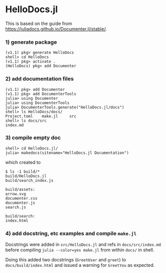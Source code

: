 # HelloDocs.jl

This is based on the guide from <https://juliadocs.github.io/Documenter.jl/stable/>.

### 1) generate package

```
(v1.1) pkg> generate HelloDocs
shell> cd HelloDocs
(v1.1) pkg> activate .
(HelloDocs) pkg> add Documenter
```

### 2) add documentation files

```
(v1.1) pkg> add Documenter
(v1.1) pkg> add DocumenterTools
julia> using Documenter
julia> using DocumenterTools
julia> DocumenterTools.generate("HelloDocs.jl/docs")
shell> ls HelloDocs/docs/
Project.toml	make.jl		src
shell> ls docs/src
index.md
```

### 3) compile empty doc

```
shell> cd HelloDocs.jl/
julia> makedocs(sitename="HelloDocs.jl Documentation")
```

which created to 

```
$ ls -1 build/*
build/HelloDocs.jl
build/search_index.js

build/assets:
arrow.svg
documenter.css
documenter.js
search.js

build/search:
index.html
```

### 4) add docstring, etc examples and compile `make.jl`

Docstrings were added in `src/HelloDocs.jl` and refs in `docs/src/index.md` before compiling `julia --color=yes make.jl` from within `docs/` in shell.

Doing this added two docstrings (`GreetUser` and `greet`) to `docs/build/index.html` and issued a warning for `GreetYou` as expected.
